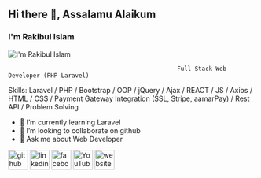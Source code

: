 ## Hi there 👋, Assalamu Alaikum 
### I'm Rakibul Islam
![I'm Rakibul Islam](https://scontent.fdac37-1.fna.fbcdn.net/v/t39.30808-6/329752269_587821919461678_2144459339455890701_n.jpg?_nc_cat=104&ccb=1-7&_nc_sid=9c7eae&_nc_eui2=AeGkXOAhHaaMeO2EweS-eYYzZ1H3WAjo_FdnUfdYCOj8V2eKb8ihNJRxYsszSvwCWHUE-D-RZzai2WdB0sAR3miK&_nc_ohc=Fx1tudBM3_gAX9S7EdH&_nc_ht=scontent.fdac37-1.fna&oh=00_AfBbvQn18TAwSiUMUROKfIWDtrrjZeT8p7Zzw9_aNhxsrA&oe=6572547A)

                                                    Full Stack Web Developer (PHP Laravel)

Skills: Laravel / PHP / Bootstrap / OOP /  jQuery  / Ajax / REACT / JS / Axios / HTML / CSS / Payment Gateway Integration (SSL, Stripe, aamarPay) / Rest API  / Problem Solving 

- 🌱 I’m currently learning Laravel 
- 👯 I’m looking to collaborate on github 
- 💬 Ask me about Web Developer 


[<img src='https://cdn.jsdelivr.net/npm/simple-icons@3.0.1/icons/github.svg' alt='github' height='40'>](https://github.com/https://github.com/Rakib2264)  [<img src='https://cdn.jsdelivr.net/npm/simple-icons@3.0.1/icons/linkedin.svg' alt='linkedin' height='40'>](https://www.linkedin.com/in/https://www.linkedin.com/in/rakib-khan-771916288//)  [<img src='https://cdn.jsdelivr.net/npm/simple-icons@3.0.1/icons/facebook.svg' alt='facebook' height='40'>](https://www.facebook.com/https://www.facebook.com/hmrakib.khan.716)  [<img src='https://cdn.jsdelivr.net/npm/simple-icons@3.0.1/icons/youtube.svg' alt='YouTube' height='40'>](https://www.youtube.com/channel/https://www.youtube.com/channel/UC3omwxfWuDC_ykGfJbHIqvg)  [<img src='https://cdn.jsdelivr.net/npm/simple-icons@3.0.1/icons/icloud.svg' alt='website' height='40'>](https://rakib.miapur.com/)  

